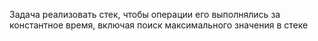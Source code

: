Задача реализовать стек, чтобы операции его выполнялись за константное время, включая поиск максимального значения в стеке